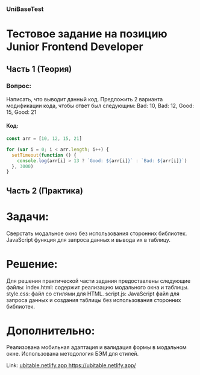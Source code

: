 ### UniBaseTest

# Тестовое задание на позицию Junior Frontend Developer

## Часть 1 (Теория)

### Вопрос:

Написать, что выводит данный код. Предложить 2 варианта модификации кода, чтобы ответ был следующим: Bad: 10, Bad: 12, Good: 15, Good: 21

#### Код:

```javascript
const arr = [10, 12, 15, 21]

for (var i = 0; i < arr.length; i++) {
  setTimeout(function () {
    console.log(arr[i] > 13 ? `Good: ${arr[i]}` : `Bad: ${arr[i]}`)
  }, 3000)
}
```

## Часть 2 (Практика)

# Задачи:

Сверстать модальное окно без использования сторонних библиотек.
JavaScript функция для запроса данных и вывода их в таблицу.

# Решение:

Для решения практической части задания предоставлены следующие файлы:
index.html: содержит реализацию модального окна и таблицы.
style.css: файл со стилями для HTML.
script.js: JavaScript файл для запроса данных и создания таблицы без использования сторонних библиотек.

# Дополнительно:

Реализована мобильная адаптация и валидация формы в модальном окне.
Использована методология БЭМ для стилей.

Link:
[ubitable.netlify.app
](https://ubitable.netlify.app/)https://ubitable.netlify.app/
